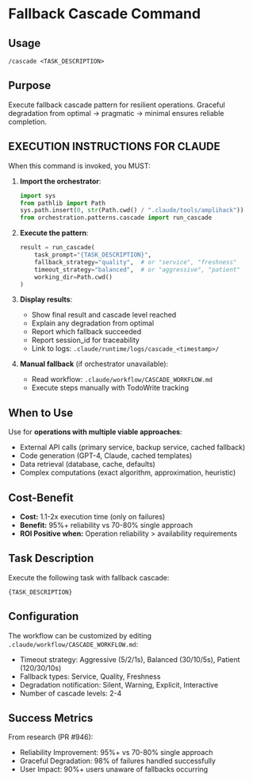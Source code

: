 # Fallback Cascade Command

## Usage

`/cascade <TASK_DESCRIPTION>`

## Purpose

Execute fallback cascade pattern for resilient operations. Graceful degradation from optimal → pragmatic → minimal ensures reliable completion.

## EXECUTION INSTRUCTIONS FOR CLAUDE

When this command is invoked, you MUST:

1. **Import the orchestrator**:

   ```python
   import sys
   from pathlib import Path
   sys.path.insert(0, str(Path.cwd() / ".claude/tools/amplihack"))
   from orchestration.patterns.cascade import run_cascade
   ```

2. **Execute the pattern**:

   ```python
   result = run_cascade(
       task_prompt="{TASK_DESCRIPTION}",
       fallback_strategy="quality",  # or "service", "freshness"
       timeout_strategy="balanced",  # or "aggressive", "patient"
       working_dir=Path.cwd()
   )
   ```

3. **Display results**:
   - Show final result and cascade level reached
   - Explain any degradation from optimal
   - Report which fallback succeeded
   - Report session_id for traceability
   - Link to logs: `.claude/runtime/logs/cascade_<timestamp>/`

4. **Manual fallback** (if orchestrator unavailable):
   - Read workflow: `.claude/workflow/CASCADE_WORKFLOW.md`
   - Execute steps manually with TodoWrite tracking

## When to Use

Use for **operations with multiple viable approaches**:

- External API calls (primary service, backup service, cached fallback)
- Code generation (GPT-4, Claude, cached templates)
- Data retrieval (database, cache, defaults)
- Complex computations (exact algorithm, approximation, heuristic)

## Cost-Benefit

- **Cost:** 1.1-2x execution time (only on failures)
- **Benefit:** 95%+ reliability vs 70-80% single approach
- **ROI Positive when:** Operation reliability > availability requirements

## Task Description

Execute the following task with fallback cascade:

```
{TASK_DESCRIPTION}
```

## Configuration

The workflow can be customized by editing `.claude/workflow/CASCADE_WORKFLOW.md`:

- Timeout strategy: Aggressive (5/2/1s), Balanced (30/10/5s), Patient (120/30/10s)
- Fallback types: Service, Quality, Freshness
- Degradation notification: Silent, Warning, Explicit, Interactive
- Number of cascade levels: 2-4

## Success Metrics

From research (PR #946):

- Reliability Improvement: 95%+ vs 70-80% single approach
- Graceful Degradation: 98% of failures handled successfully
- User Impact: 90%+ users unaware of fallbacks occurring
